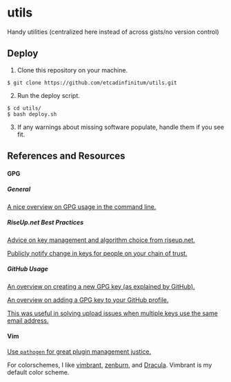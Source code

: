 # utils
Handy utilities (centralized here instead of across gists/no version control)

## Deploy

1. Clone this repository on your machine.
```console
$ git clone https://github.com/etcadinfinitum/utils.git
```
2. Run the deploy script.
```console
$ cd utils/
$ bash deploy.sh
```
3. If any warnings about missing software populate, handle them if you see fit.

## References and Resources

#### GPG

##### General

[A nice overview on GPG usage in the command line.](http://blog.ghostinthemachines.com/2015/03/01/how-to-use-gpg-command-line/)

##### RiseUp.net Best Practices

[Advice on key management and algorithm choice from riseup.net.](https://riseup.net/en/security/message-security/openpgp/best-practices)

[Publicly notify change in keys for people on your chain of trust.](https://riseup.net/en/security/message-security/openpgp/key-transition)

##### GitHub Usage

[An overview on creating a new GPG key (as explained by GitHub).](https://help.github.com/en/articles/generating-a-new-gpg-key)

[An overview on adding a GPG key to your GitHub profile.](https://help.github.com/en/articles/adding-a-new-gpg-key-to-your-github-account)

[This was useful in solving upload issues when multiple keys use the same email address.](https://github.community/t5/How-to-use-Git-and-GitHub/Adding-a-gpg-key-isn-t-working/td-p/11079)

#### Vim

[Use `pathogen` for great plugin management justice.](https://github.com/tpope/vim-pathogen)

For colorschemes, I like [vimbrant](https://github.com/thayerwilliams/vimbrant), [zenburn](https://github.com/jnurmine/Zenburn), and [Dracula](https://draculatheme.com/vim/). Vimbrant is my default color scheme.


